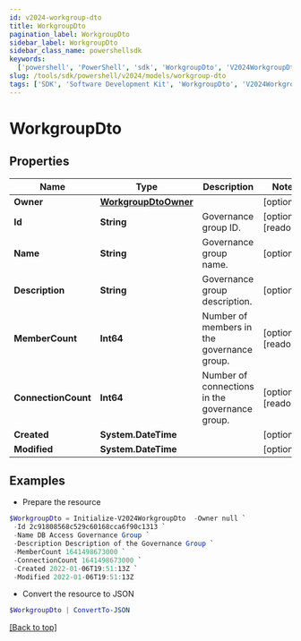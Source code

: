 ```yaml
---
id: v2024-workgroup-dto
title: WorkgroupDto
pagination_label: WorkgroupDto
sidebar_label: WorkgroupDto
sidebar_class_name: powershellsdk
keywords:
  ['powershell', 'PowerShell', 'sdk', 'WorkgroupDto', 'V2024WorkgroupDto']
slug: /tools/sdk/powershell/v2024/models/workgroup-dto
tags: ['SDK', 'Software Development Kit', 'WorkgroupDto', 'V2024WorkgroupDto']
---
```


# WorkgroupDto

## Properties

| Name | Type | Description | Notes |
| --- | --- | --- | --- |
| **Owner** | [**WorkgroupDtoOwner**](workgroup-dto-owner) |  | [optional] |
| **Id** | **String** | Governance group ID. | [optional] [readonly] |
| **Name** | **String** | Governance group name. | [optional] |
| **Description** | **String** | Governance group description. | [optional] |
| **MemberCount** | **Int64** | Number of members in the governance group. | [optional] [readonly] |
| **ConnectionCount** | **Int64** | Number of connections in the governance group. | [optional] [readonly] |
| **Created** | **System.DateTime** |  | [optional] |
| **Modified** | **System.DateTime** |  | [optional] |

## Examples

- Prepare the resource

```powershell
$WorkgroupDto = Initialize-V2024WorkgroupDto  -Owner null `
 -Id 2c91808568c529c60168cca6f90c1313 `
 -Name DB Access Governance Group `
 -Description Description of the Governance Group `
 -MemberCount 1641498673000 `
 -ConnectionCount 1641498673000 `
 -Created 2022-01-06T19:51:13Z `
 -Modified 2022-01-06T19:51:13Z
```

- Convert the resource to JSON

```powershell
$WorkgroupDto | ConvertTo-JSON
```

[[Back to top]](#)
